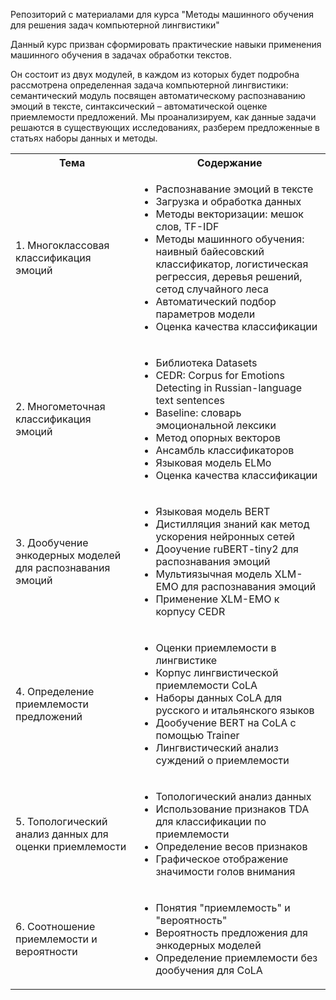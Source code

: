 Репозиторий с материалами для курса "Методы машинного обучения для решения задач компьютерной лингвистики"

Данный курс призван сформировать практические навыки применения машинного обучения в задачах обработки текстов.

Он состоит из двух модулей, в каждом из которых будет подробна рассмотрена определенная задача компьютерной лингвистики: семантический модуль посвящен автоматическому распознаванию эмоций в тексте, синтаксический – автоматической оценке приемлемости предложений. Мы проанализируем, как данные задачи решаются в существующих исследованиях, разберем предложенные в статьях наборы данных и методы.

<!DOCTYPE html>
<html>
<table>
  <tr>
    <th>Тема</th>
    <th>Содержание</th>
  </tr>
  <tr>
    <td>1. Многоклассовая классификация эмоций</td>
    <td><ul>
  <li>Распознавание эмоций в тексте</li>
  <li>Загрузка и обработка данных</li>
  <li>Методы векторизации: мешок слов, TF-IDF</li>
  <li>Методы машинного обучения: наивный байесовский классификатор, логистическая регрессия, деревья решений, сетод случайного леса</li>
  <li>Автоматический подбор параметров модели</li>
  <li>Оценка качества классификации</li>
</ul>  </td>
  </tr>
  <tr>
    <td>2. Многометочная классификация эмоций</td>
      <td><ul>
  <li>Библиотека Datasets</li>
  <li>CEDR: Corpus for Emotions Detecting in Russian-language text sentences</li>
  <li>Baseline: словарь эмоциональной лексики</li>
  <li>Метод опорных векторов</li>
  <li>Ансамбль классификаторов</li>
  <li>Языковая модель ELMo</li>
  <li>Оценка качества классификации</li>
</ul>  </td>
     <tr>
     </tr>
  <td>3. Дообучение энкодерных моделей для распознавания эмоций</td>
      <td><ul>
  <li>Языковая модель BERT</li>
  <li>Дистилляция знаний как метод ускорения нейронных сетей</li>
  <li>Дооучение ruBERT-tiny2 для распознавания эмоций</li>
  <li>Мультиязычная модель XLM-EMO для распознавания эмоций</li>
  <li>Применение XLM-EMO к корпусу CEDR</li>
</ul>  </td>
   </tr>
  <tr>
  <td>4. Определение приемлемости предложений</td>
      <td><ul>
  <li>Оценки приемлемости в лингвистике</li>
  <li>Корпус лингвистической приемлемости CoLA</li>
  <li>Наборы данных CoLA для русского и итальянского языков</li>
  <li>Дообучение BERT на CoLA с помощью Trainer</li>
  <li>Лингвистический анализ суждений о приемлемости</li>
</ul>  </td>
   </tr>
  <tr>
  <td>5. Топологический анализ данных для оценки приемлемости</td>
      <td><ul>
  <li>Топологический анализ данных</li>
  <li>Использование признаков TDA для классификации по приемлемости</li>
  <li>Определение весов признаков</li>
  <li>Графическое отображение значимости голов внимания</li>
</ul>  </td>
   </tr>
  <tr>
  <td> 6. Соотношение приемлемости и вероятности</td>
      <td><ul>
  <li>Понятия "приемлемость" и "вероятность"</li>
  <li>Вероятность предложения для энкодерных моделей</li>
  <li>Определение приемлемости без дообучения для CoLA</li>
</ul>  </td>
   </tr>
</table>
</html>
